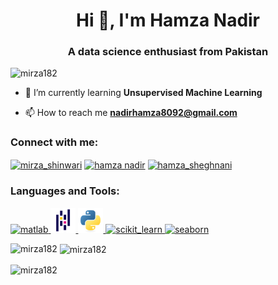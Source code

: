 <h1 align="center">Hi 👋, I'm Hamza Nadir</h1>
<h3 align="center">A data science enthusiast from Pakistan</h3>

<p align="left"> <img src="https://komarev.com/ghpvc/?username=mirza182&label=Profile%20views&color=0e75b6&style=flat" alt="mirza182" /> </p>

- 🌱 I’m currently learning **Unsupervised Machine Learning**

- 📫 How to reach me **nadirhamza8092@gmail.com**

<h3 align="left">Connect with me:</h3>
<p align="left">
<a href="https://twitter.com/mirza_shinwari" target="blank"><img align="center" src="https://raw.githubusercontent.com/rahuldkjain/github-profile-readme-generator/master/src/images/icons/Social/twitter.svg" alt="mirza_shinwari" height="30" width="40" /></a>
<a href="https://linkedin.com/in/hamza nadir" target="blank"><img align="center" src="https://raw.githubusercontent.com/rahuldkjain/github-profile-readme-generator/master/src/images/icons/Social/linked-in-alt.svg" alt="hamza nadir" height="30" width="40" /></a>
<a href="https://kaggle.com/hamza_sheghnani" target="blank"><img align="center" src="https://raw.githubusercontent.com/rahuldkjain/github-profile-readme-generator/master/src/images/icons/Social/kaggle.svg" alt="hamza_sheghnani" height="30" width="40" /></a>
</p>

<h3 align="left">Languages and Tools:</h3>
<p align="left"> <a href="https://www.mathworks.com/" target="_blank" rel="noreferrer"> <img src="https://upload.wikimedia.org/wikipedia/commons/2/21/Matlab_Logo.png" alt="matlab" width="40" height="40"/> </a> <a href="https://pandas.pydata.org/" target="_blank" rel="noreferrer"> <img src="https://raw.githubusercontent.com/devicons/devicon/2ae2a900d2f041da66e950e4d48052658d850630/icons/pandas/pandas-original.svg" alt="pandas" width="40" height="40"/> </a> <a href="https://www.python.org" target="_blank" rel="noreferrer"> <img src="https://raw.githubusercontent.com/devicons/devicon/master/icons/python/python-original.svg" alt="python" width="40" height="40"/> </a> <a href="https://scikit-learn.org/" target="_blank" rel="noreferrer"> <img src="https://upload.wikimedia.org/wikipedia/commons/0/05/Scikit_learn_logo_small.svg" alt="scikit_learn" width="40" height="40"/> </a> <a href="https://seaborn.pydata.org/" target="_blank" rel="noreferrer"> <img src="https://seaborn.pydata.org/_images/logo-mark-lightbg.svg" alt="seaborn" width="40" height="40"/> </a> </p>

<p><img align="left" src="https://github-readme-stats.vercel.app/api/top-langs?username=mirza182&show_icons=true&locale=en&layout=compact" alt="mirza182" /></p>

<p>&nbsp;<img align="center" src="https://github-readme-stats.vercel.app/api?username=mirza182&show_icons=true&locale=en" alt="mirza182" /></p>

<p><img align="center" src="https://github-readme-streak-stats.herokuapp.com/?user=mirza182&" alt="mirza182" /></p>
